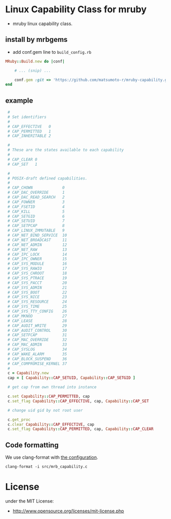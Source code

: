 # Linux Capability Class for mruby
- mruby linux capability class.

## install by mrbgems
 - add conf.gem line to `build_config.rb`
```ruby
MRuby::Build.new do |conf|

    # ... (snip) ...

    conf.gem :git => 'https://github.com/matsumoto-r/mruby-capability.git'
end
```

## example

```ruby
 #
 # Set identifiers
 #
 # CAP_EFFECTIVE   0
 # CAP_PERMITTED   1
 # CAP_INHERITABLE 2

 #
 # These are the states available to each capability
 #
 # CAP_CLEAR 0
 # CAP_SET   1

 #
 # POSIX-draft defined capabilities.
 #
 # CAP_CHOWN             0
 # CAP_DAC_OVERRIDE      1
 # CAP_DAC_READ_SEARCH   2
 # CAP_FOWNER            3
 # CAP_FSETID            4
 # CAP_KILL              5
 # CAP_SETGID            6
 # CAP_SETUID            7
 # CAP_SETPCAP           8
 # CAP_LINUX_IMMUTABLE   9
 # CAP_NET_BIND_SERVICE  10
 # CAP_NET_BROADCAST     11
 # CAP_NET_ADMIN         12
 # CAP_NET_RAW           13
 # CAP_IPC_LOCK          14
 # CAP_IPC_OWNER         15
 # CAP_SYS_MODULE        16
 # CAP_SYS_RAWIO         17
 # CAP_SYS_CHROOT        18
 # CAP_SYS_PTRACE        19
 # CAP_SYS_PACCT         20
 # CAP_SYS_ADMIN         21
 # CAP_SYS_BOOT          22
 # CAP_SYS_NICE          23
 # CAP_SYS_RESOURCE      24
 # CAP_SYS_TIME          25
 # CAP_SYS_TTY_CONFIG    26
 # CAP_MKNOD             27
 # CAP_LEASE             28
 # CAP_AUDIT_WRITE       29
 # CAP_AUDIT_CONTROL     30
 # CAP_SETFCAP           31
 # CAP_MAC_OVERRIDE      32
 # CAP_MAC_ADMIN         33
 # CAP_SYSLOG            34
 # CAP_WAKE_ALARM        35
 # CAP_BLOCK_SUSPEND     36
 # CAP_COMPROMISE_KERNEL 37
 #
 c = Capability.new
 cap = [ Capability::CAP_SETUID, Capability::CAP_SETGID ]

 # get cap from own thread into instance

 c.set Capability::CAP_PERMITTED, cap
 c.set_flag Capability::CAP_EFFECTIVE, cap, Capability::CAP_SET

 # change uid gid by not root user

 c.get_proc
 c.clear Capability::CAP_EFFECTIVE, cap
 c.set_flag Capability::CAP_PERMITTED, cap, Capability::CAP_CLEAR
 ```
 
## Code formatting

We use clang-format with [the configuration](https://github.com/matsumoto-r/mruby-capability/blob/master/.clang-format).

```
clang-format -i src/mrb_capability.c
```

# License
under the MIT License:

* http://www.opensource.org/licenses/mit-license.php


